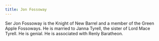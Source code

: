 ```yaml
---
title: Jon Fossoway
---
```


Ser Jon Fossoway is the Knight of New Barrel and a member of the Green Apple Fossoways. He is married to Janna Tyrell, the sister of Lord Mace Tyrell. He is genial. He is associated with Renly Baratheon.


